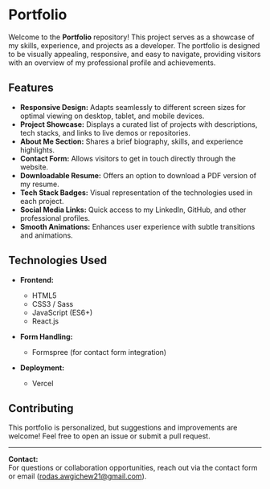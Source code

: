 # Portfolio

Welcome to the **Portfolio** repository! This project serves as a showcase of my skills, experience, and projects as a developer. The portfolio is designed to be visually appealing, responsive, and easy to navigate, providing visitors with an overview of my professional profile and achievements.

## Features

- **Responsive Design:** Adapts seamlessly to different screen sizes for optimal viewing on desktop, tablet, and mobile devices.
- **Project Showcase:** Displays a curated list of projects with descriptions, tech stacks, and links to live demos or repositories.
- **About Me Section:** Shares a brief biography, skills, and experience highlights.
- **Contact Form:** Allows visitors to get in touch directly through the website.
- **Downloadable Resume:** Offers an option to download a PDF version of my resume.
- **Tech Stack Badges:** Visual representation of the technologies used in each project.
- **Social Media Links:** Quick access to my LinkedIn, GitHub, and other professional profiles.
- **Smooth Animations:** Enhances user experience with subtle transitions and animations.

## Technologies Used

- **Frontend:**  
  - HTML5  
  - CSS3 / Sass  
  - JavaScript (ES6+)  
  - React.js 


- **Form Handling:**  
  - Formspree (for contact form integration)

- **Deployment:**  
  - Vercel


## Contributing

This portfolio is personalized, but suggestions and improvements are welcome! Feel free to open an issue or submit a pull request.

---

**Contact:**  
For questions or collaboration opportunities, reach out via the contact form or email (rodas.awgichew21@gmail.com).
